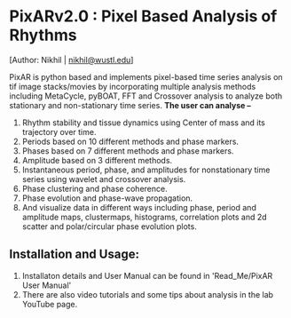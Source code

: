 # PixARv2.0 : Pixel Based Analysis of Rhythms
[Author: Nikhil | nikhil@wustl.edu]

PixAR is python based and implements pixel-based time series analysis on tif image stacks/movies by incorporating multiple analysis methods including MetaCycle, pyBOAT, FFT and Crossover analysis to analyze both stationary and non-stationary time series. 
**The user can analyse –**
1. 	Rhythm stability and tissue dynamics using Center of mass and its trajectory over time.
2.	Periods based on 10 different methods and phase markers.
3.	Phases based on 7 different methods and phase markers.
4.	Amplitude based on 3 different methods.
5.	Instantaneous period, phase, and amplitudes for nonstationary time series using wavelet and crossover analysis.
6.	Phase clustering and phase coherence.
7.	Phase evolution and phase-wave propagation.
8.	And visualize data in different ways including phase, period and amplitude maps, clustermaps, histograms, correlation plots and 2d scatter and polar/circular phase evolution plots.  

## Installation and Usage:
1. Installaton details and User Manual can be found in 'Read_Me/PixAR User Manual'
2. There are also video tutorials and some tips about analysis in the lab YouTube page. 

